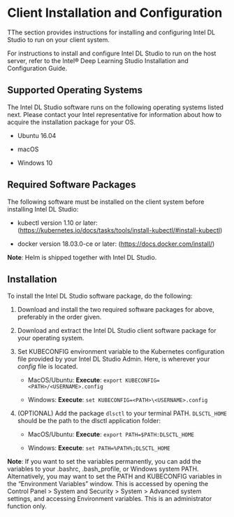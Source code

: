# Client Installation and Configuration

TThe section provides instructions for installing and configuring Intel DL Studio to run on your client system. 

For instructions to install and configure Intel DL Studio to run on the host server, refer to the Intel® Deep Learning Studio Installation and Configuration Guide.


## Supported Operating Systems

The Intel DL Studio software runs on the following operating systems listed next. Please contact your Intel representative for information about how to acquire the installation package for your OS.

* Ubuntu 16.04

* macOS

* Windows 10

## Required Software Packages
The following software must be installed on the client system before installing Intel DL Studio:

* kubectl version 1.10 or later: (https://kubernetes.io/docs/tasks/tools/install-kubectl/#install-kubectl)

* docker version 18.03.0-ce or later: (https://docs.docker.com/install/)

**Note**: Helm is shipped together with Intel DL Studio.


## Installation

To install the Intel DL Studio software package, do the following:

1.	Download and install the two required software packages for above, preferably in the order given.

2.	Download and extract the Intel DL Studio client software package for your operating system. 

3.	Set KUBECONFIG environment variable to the Kubernetes configuration file provided by your Intel DL Studio Admin. Here, <PATH> is wherever your _config_ file is located.
 
    * MacOS/Ubuntu: **Execute**: `export KUBECONFIG=<PATH>/<USERNAME>.config`
 
    * Windows: **Execute**: `set KUBECONFIG=<PATH>\<USERNAME>.config`
 
4.	(OPTIONAL) Add the package `dlsctl` to your terminal PATH. `DLSCTL_HOME` should be the path to the dlsctl application folder:

    * MacOS/Ubuntu: **Execute**: `export PATH=$PATH:DLSCTL_HOME`
    
    * Windows: **Execute**: `set PATH=%PATH%;DLSCTL_HOME`
    
**Note**: If you want to set the variables permanently, you can add the variables to your .bashrc, .bash_profile, or Windows system PATH. Alternatively, you may want to set the PATH and KUBECONFIG variables in the “Environment Variables” window. This is accessed by opening the Control Panel > System and Security > System > Advanced system settings, and accessing Environment variables. This is an administrator function only.

 
